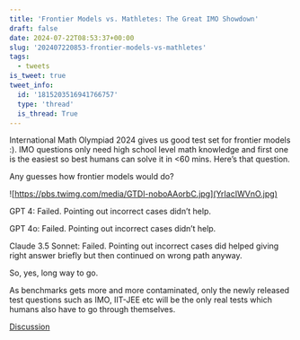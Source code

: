 ```yaml
---
title: 'Frontier Models vs. Mathletes: The Great IMO Showdown'
draft: false
date: 2024-07-22T08:53:37+00:00
slug: '202407220853-frontier-models-vs-mathletes'
tags:
  - tweets
is_tweet: true
tweet_info:
  id: '1815203516941766757'
  type: 'thread'
  is_thread: True
---
```




International Math Olympiad 2024 gives us good test set for frontier models :). IMO questions only need high school level math knowledge and first one is the easiest so best humans can solve it in &lt;60 mins. Here’s that question. 

Any guesses how frontier models would do? 

![https://pbs.twimg.com/media/GTDl-noboAAorbC.jpg](YrIacIWVnO.jpg)

GPT 4: Failed. Pointing out incorrect cases didn’t help.

GPT 4o: Failed. Pointing out incorrect cases didn’t help.

Claude 3.5 Sonnet: Failed. Pointing out incorrect cases did helped giving right answer briefly but then continued on wrong path anyway.

So, yes, long way to go.

As benchmarks gets more and more contaminated, only the newly released test questions such as IMO, IIT-JEE etc will be the only real tests which humans also have to go through themselves.

[Discussion](https://x.com/sytelus/status/1815203516941766757)
